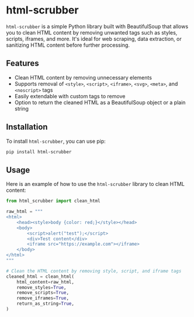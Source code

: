 # html-scrubber

`html-scrubber` is a simple Python library built with BeautifulSoup that allows you to clean HTML content by removing unwanted tags such as styles, scripts, iframes, and more. It's ideal for web scraping, data extraction, or sanitizing HTML content before further processing.

## Features

- Clean HTML content by removing unnecessary elements
- Supports removal of `<style>`, `<script>`, `<iframe>`, `<svg>`, `<meta>`, and `<noscript>` tags
- Easily extendable with custom tags to remove
- Option to return the cleaned HTML as a BeautifulSoup object or a plain string

## Installation

To install `html-scrubber`, you can use pip:

```bash
pip install html-scrubber
```

## Usage

Here is an example of how to use the `html-scrubber` library to clean HTML content:

```python
from html_scrubber import clean_html

raw_html = """
<html>
    <head><style>body {color: red;}</style></head>
    <body>
        <script>alert("test");</script>
        <div>Test content</div>
        <iframe src="https://example.com"></iframe>
    </body>
</html>
"""

# Clean the HTML content by removing style, script, and iframe tags
cleaned_html = clean_html(
    html_content=raw_html,
    remove_styles=True,
    remove_scripts=True,
    remove_iframes=True,
    return_as_string=True,
)